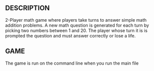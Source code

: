 ## DESCRIPTION
2-Player math game where players take turns to answer simple math addition problems. A new math question is generated for each turn by picking two numbers between 1 and 20. The player whose turn it is is prompted the question and must answer correctly or lose a life.

## GAME
The game is run on the command line when you run the main file